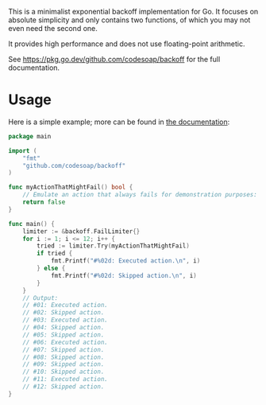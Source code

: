 This is a minimalist exponential backoff implementation for Go. It
focuses on absolute simplicity and only contains two functions, of which
you may not even need the second one.

It provides high performance and does not use floating-point arithmetic.

See https://pkg.go.dev/github.com/codesoap/backoff for the full
documentation.

# Usage
Here is a simple example; more can be found in
[the documentation](https://pkg.go.dev/github.com/codesoap/backoff):

```go
package main

import (
	"fmt"
	"github.com/codesoap/backoff"
)

func myActionThatMightFail() bool {
	// Emulate an action that always fails for demonstration purposes:
	return false
}

func main() {
	limiter := &backoff.FailLimiter{}
	for i := 1; i <= 12; i++ {
		tried := limiter.Try(myActionThatMightFail)
		if tried {
			fmt.Printf("#%02d: Executed action.\n", i)
		} else {
			fmt.Printf("#%02d: Skipped action.\n", i)
		}
	}
	// Output:
	// #01: Executed action.
	// #02: Skipped action.
	// #03: Executed action.
	// #04: Skipped action.
	// #05: Skipped action.
	// #06: Executed action.
	// #07: Skipped action.
	// #08: Skipped action.
	// #09: Skipped action.
	// #10: Skipped action.
	// #11: Executed action.
	// #12: Skipped action.
}
```
